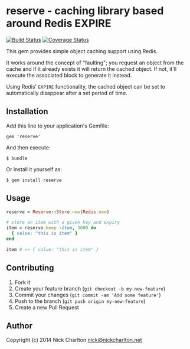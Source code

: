 # reserve - caching library based around Redis EXPIRE

[![Build Status](https://travis-ci.org/nickcharlton/reserve-ruby.svg?branch=master)](https://travis-ci.org/nickcharlton/reserve-ruby)
[![Coverage Status](https://img.shields.io/coveralls/nickcharlton/reserve-ruby.svg)](https://coveralls.io/r/nickcharlton/reserve-ruby)

This gem provides simple object caching support using Redis.

It works around the concept of "faulting"; you request an object from the
cache and if it already exists it will return the cached object. If not, it'll
execute the associated block to generate it instead.

Using Redis' `EXPIRE` functionality, the cached object can be set to
automatically disappear after a set period of time.

## Installation

Add this line to your application's Gemfile:

    gem 'reserve'

And then execute:

    $ bundle

Or install it yourself as:

    $ gem install reserve

## Usage

```ruby
reserve = Reserve::Store.new(Redis.new)

# store an item with a given key and expiry
item = reserve.keep :item, 3600 do
  { value: "this is item" }
end

item # => { value: "this is item" }
```

## Contributing

1. Fork it
2. Create your feature branch (`git checkout -b my-new-feature`)
3. Commit your changes (`git commit -am 'Add some feature'`)
4. Push to the branch (`git push origin my-new-feature`)
5. Create a new Pull Request

## Author

Copyright (c) 2014 Nick Charlton <nick@nickcharlton.net>

